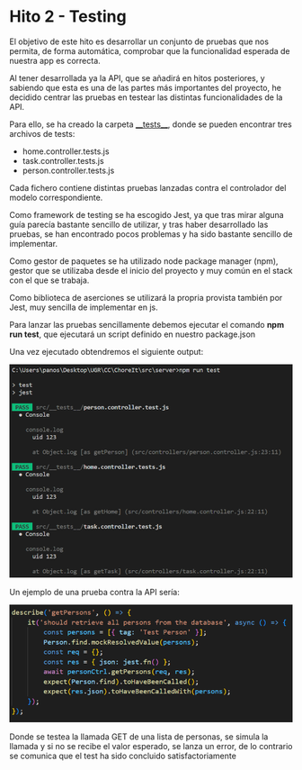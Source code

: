 # Hito 2 - Testing

El objetivo de este hito es desarrollar un conjunto de pruebas que nos permita, de forma automática, comprobar que la funcionalidad esperada de nuestra app es correcta.

Al tener desarrollada ya la API, que se añadirá en hitos posteriores, y sabiendo que esta es una de las partes más importantes del proyecto, he decidido centrar las pruebas en testear las distintas funcionalidades de la API.

Para ello, se ha creado la carpeta [\_\_tests\_\_](https://github.com/panosjuanis/ChoreIt/tree/main/src/server/src/__tests__), donde se pueden encontrar tres archivos de tests:

* home.controller.tests.js
* task.controller.tests.js
* person.controller.tests.js

Cada fichero contiene distintas pruebas lanzadas contra el controlador del modelo correspondiente.

Como framework de testing se ha escogido Jest, ya que tras mirar alguna guía parecía bastante sencillo de utilizar, y tras haber desarrollado las pruebas, se han encontrado pocos problemas y ha sido bastante sencillo de implementar.

Como gestor de paquetes se ha utilizado node package manager (npm), gestor que se utilizaba desde el inicio del proyecto y muy común en el stack con el que se trabaja.

Como biblioteca de aserciones se utilizará la propria provista también por Jest, muy sencilla de implementar en js.

Para lanzar las pruebas sencillamente debemos ejecutar el comando **npm run test**, que ejecutará un script definido en nuestro package.json 

Una vez ejecutado obtendremos el siguiente output:

![Output de los tests](img/npm_run_test_output.png)


Un ejemplo de una prueba contra la API sería:

![GET Persons test](img/getPerson_test.png)

Donde se testea la llamada GET de una lista de personas, se simula la llamada y si no se recibe el valor esperado, se lanza un error, de lo contrario se comunica que el test ha sido concluido satisfactoriamente
